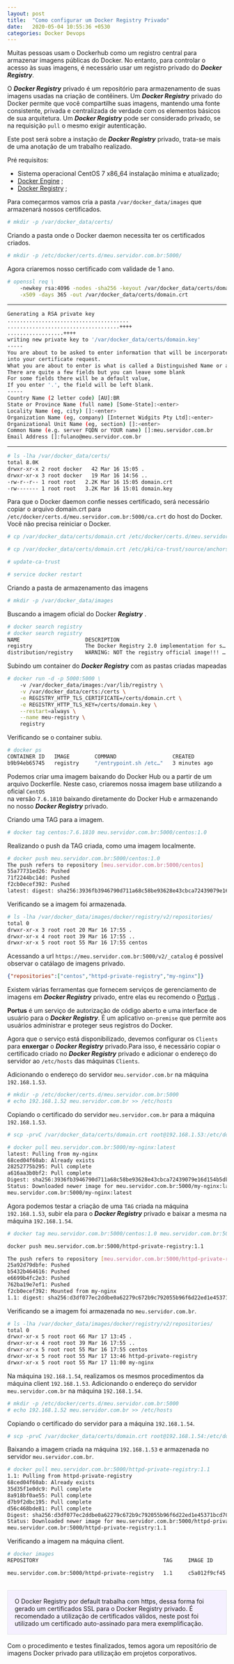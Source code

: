 ```yaml
---
layout: post
title:  "Como configurar um Docker Registry Privado"
date:   2020-05-04 10:55:36 +0530
categories: Docker Devops
---
```


Muitas pessoas usam o Dockerhub como um registro central para armazenar imagens públicas do Docker. No entanto, para controlar o acesso às suas imagens, é necessário usar um registro privado do ***Docker Registry***. 

O ***Docker Registry*** privado é um repositório para armazenamento de suas imagens usadas na criação de contêiners. Um ***Docker Registry*** privado do Docker permite que você compartilhe suas imagens, mantendo uma fonte consistente, privada e centralizada de verdade com os elementos básicos de sua arquitetura. Um ***Docker Registry*** pode ser considerado privado, se na requisição `pull` o mesmo exigir autenticação.

Este post será sobre a instação de ***Docker Registry*** privado, trata-se mais de uma anotação de um trabalho realizado.

Pré requisitos:

- Sistema operacional CentOS 7 x86_64 instalação mínima e atualizado;
- [Docker Engine](https://docs.docker.com/engine/install/centos/) ;
- [Docker Registry](https://docs.docker.com/registry/configuration/) ;


Para começarmos vamos cria a pasta `/var/docker_data/images` que armazenará nossos certificados.

```bash
# mkdir -p /var/docker_data/certs/
```

Criando a pasta onde o Docker daemon necessita ter os certificados criados.

```bash
# mkdir -p /etc/docker/certs.d/meu.servidor.com.br:5000/
```

Agora criaremos nosso certificado com validade de 1 ano.

```bash
# openssl req \
	-newkey rsa:4096 -nodes -sha256 -keyout /var/docker_data/certs/domain.key \
	-x509 -days 365 -out /var/docker_data/certs/domain.crt
```
---
```bash
Generating a RSA private key
.......................................
....................................++++
..................++++
writing new private key to '/var/docker_data/certs/domain.key'
-----
You are about to be asked to enter information that will be incorporated
into your certificate request.
What you are about to enter is what is called a Distinguished Name or a DN.
There are quite a few fields but you can leave some blank
For some fields there will be a default value,
If you enter '.', the field will be left blank.
-----
Country Name (2 letter code) [AU]:BR
State or Province Name (full name) [Some-State]:<enter>
Locality Name (eg, city) []:<enter>
Organization Name (eg, company) [Internet Widgits Pty Ltd]:<enter>
Organizational Unit Name (eg, section) []:<enter>
Common Name (e.g. server FQDN or YOUR name) []:meu.servidor.com.br
Email Address []:fulano@meu.servidor.com.br
```
---
```bash
# ls -lha /var/docker_data/certs/
total 8.0K
drwxr-xr-x 2 root docker   42 Mar 16 15:05 .
drwxr-xr-x 3 root docker   19 Mar 16 14:56 ..
-rw-r--r-- 1 root root   2.2K Mar 16 15:05 domain.crt
-rw------- 1 root root   3.2K Mar 16 15:01 domain.key
```

Para que o Docker daemon confie nesses certificado, será necessário copiar o arquivo domain.crt para `/etc/docker/certs.d/meu.servidor.com.br:5000/ca.crt` do host do Docker. Você não precisa reiniciar o Docker.

```bash
# cp /var/docker_data/certs/domain.crt /etc/docker/certs.d/meu.servidor.com.br:5000/ca.crt

# cp /var/docker_data/certs/domain.crt /etc/pki/ca-trust/source/anchors/ca.crt

# update-ca-trust

# service docker restart
```

Criando a pasta de armazenamento das imagens
```bash
# mkdir -p /var/docker_data/images
```

Buscando a imagem oficial do Docker ***Registry*** .
```bash
# docker search registry
# docker search registry
NAME                     DESCRIPTION                                     STARS      OFFICIAL            AUTOMATED
registry                 The Docker Registry 2.0 implementation for s…   2881       [OK]
distribution/registry    WARNING: NOT the registry official image!!! …   57                             [OK]
```

Subindo um container do ***Docker Registry*** com as pastas criadas mapeadas
```bash
# docker run -d -p 5000:5000 \
	-v /var/docker_data/images:/var/lib/registry \
	-v /var/docker_data/certs:/certs \
	-e REGISTRY_HTTP_TLS_CERTIFICATE=/certs/domain.crt \
	-e REGISTRY_HTTP_TLS_KEY=/certs/domain.key \
	--restart=always \
	--name meu-registry \
	registry
```

Verificando se o container subiu.
```bash
# docker ps
CONTAINER ID   IMAGE        COMMAND                  CREATED             STATUS          PORTS   NAMES
b9b94eb65745   registry     "/entrypoint.sh /etc…"   3 minutes ago       2 minutes ago           meu-registry
```

Podemos criar uma imagem baixando do Docker Hub ou a partir de um arquivo Dockerfile. Neste caso, criaremos nossa imagem base utilizando a oficial `CentOS` <br/>
na versão `7.6.1810` baixando diretamente do Docker Hub e armazenando no nosso ***Docker Registry*** privado. 

Criando uma TAG para a imagem.
```bash
# docker tag centos:7.6.1810 meu.servidor.com.br:5000/centos:1.0
```

Realizando o push da TAG criada, como uma imagem localmente.
```bash
# docker push meu.servidor.com.br:5000/centos:1.0
The push refers to repository [meu.servidor.com.br:5000/centos]
55a77731ed26: Pushed
71f2244bc14d: Pushed
f2cb0ecef392: Pushed
latest: digest: sha256:3936fb3946790d711a68c58be93628e43cbca72439079e16d154b5db216b58da size: 948
```

Verificando se a imagem foi armazenada.
```bash
# ls -lha /var/docker_data/images/docker/registry/v2/repositories/
total 0
drwxr-xr-x 3 root root 20 Mar 16 17:55 .
drwxr-xr-x 4 root root 39 Mar 16 17:55 ..
drwxr-xr-x 5 root root 55 Mar 16 17:55 centos
```

Acessando a url `https://meu.servidor.com.br:5000/v2/_catalog` é possível observar o catálago de imagens privado.

```json
{"repositories":["centos","httpd-private-registry","my-nginx"]}
```

Existem várias ferramentas que fornecem serviços de gerenciamento de imagens em ***Docker Registry*** privado, entre elas eu recomendo o [Portus](http://port.us.org/) . 

**Portus** é um serviço de autorização de código aberto e uma interface de usuário para o ***Docker Registry***. É um aplicativo `on-premise` que permite aos usuários administrar e proteger seus registros do Docker.


Agora que o serviço está disponibilizado, devemos configurar os `Clients` para **enxergar** o ***Docker Registry*** privado.Para isso, é necessário copiar o certificado criado no ***Docker Registry*** privado e adicionar o endereço do servidor ao `/etc/hosts` das máquinas `Clients`.

Adicionando o endereço do servidor `meu.servidor.com.br` na máquina `192.168.1.53`. 
```bash
# mkdir -p /etc/docker/certs.d/meu.servidor.com.br:5000
# echo 192.168.1.52 meu.servidor.com.br >> /etc/hosts
```

Copiando o certificado do servidor `meu.servidor.com.br` para a máquina `192.168.1.53`.
```bash
# scp -prvC /var/docker_data/certs/domain.crt root@192.168.1.53:/etc/docker/certs.d/meu.servidor.com.br:5000/

# docker pull meu.servidor.com.br:5000/my-nginx:latest
latest: Pulling from my-nginx
68ced04f60ab: Already exists
28252775b295: Pull complete
a616aa3b0bf2: Pull complete
Digest: sha256:3936fb3946790d711a68c58be93628e43cbca72439079e16d154b5db216b58da
Status: Downloaded newer image for meu.servidor.com.br:5000/my-nginx:latest
meu.servidor.com.br:5000/my-nginx:latest
```

Agora podemos testar a criação de uma `TAG` criada na máquina `192.168.1.53`, subir ela para o ***Docker Registry*** privado e baixar a mesma na máquina `192.168.1.54`.
  
```bash
# docker tag meu.servidor.com.br:5000/centos:1.0 meu.servidor.com.br:5000/httpd-private-registry:1.1

docker push meu.servidor.com.br:5000/httpd-private-registry:1.1

The push refers to repository [meu.servidor.com.br:5000/httpd-private-registry]
25a92d79dbfe: Pushed
b5432b464616: Pushed
e6699b4fc2e3: Pushed
762ba19e7ef1: Pushed
f2cb0ecef392: Mounted from my-nginx
1.1: digest: sha256:d3df077ec2ddbe0a62279c672b9c792055b96f6d22ed1e45371bcd70393730f9 size: 1367
```

Verificando se a imagem foi armazenada no `meu.servidor.com.br`.

```bash
# ls -lha /var/docker_data/images/docker/registry/v2/repositories/
total 0
drwxr-xr-x 5 root root 66 Mar 17 13:45 .
drwxr-xr-x 4 root root 39 Mar 16 17:55 ..
drwxr-xr-x 5 root root 55 Mar 16 17:55 centos
drwxr-xr-x 5 root root 55 Mar 17 13:46 httpd-private-registry
drwxr-xr-x 5 root root 55 Mar 17 11:00 my-nginx
```

Na máquina `192.168.1.54`, realizamos os mesmos procedimentos da máquina client `192.168.1.53`.
Adicionando o endereço do servidor `meu.servidor.com.br` na máquina `192.168.1.54`. 

```bash
# mkdir -p /etc/docker/certs.d/meu.servidor.com.br:5000
# echo 192.168.1.52 meu.servidor.com.br >> /etc/hosts
```

Copiando o certificado do servidor para a máquina `192.168.1.54`.
```bash
# scp -prvC /var/docker_data/certs/domain.crt root@192.168.1.54:/etc/docker/certs.d/meu.servidor.com.br:5000/
```
Baixando a imagem criada na máquina `192.168.1.53` e armazenada no servidor `meu.servidor.com.br`. 
```bash
# docker pull meu.servidor.com.br:5000/httpd-private-registry:1.1
1.1: Pulling from httpd-private-registry
68ced04f60ab: Already exists
35d35f1e0dc9: Pull complete
8a918bf0ae55: Pull complete
d7b9f2dbc195: Pull complete
d56c468bde81: Pull complete
Digest: sha256:d3df077ec2ddbe0a62279c672b9c792055b96f6d22ed1e45371bcd70393730f9
Status: Downloaded newer image for meu.servidor.com.br:5000/httpd-private-registry:1.1
meu.servidor.com.br:5000/httpd-private-registry:1.1
```

Verificando a imagem na máquina client.
```bash
# docker images
REPOSITORY                                        TAG     IMAGE ID            CREATED             SIZE

meu.servidor.com.br:5000/httpd-private-registry   1.1     c5a012f9cf45        2 weeks ago         165MB
```
<br/> 
<div style="background-color: #f5f0ff; border: 1px #e1e4e8 solid;padding: 16px;">
O Docker Registry por default trabalha com https, dessa forma foi gerado um certificados SSL para o Docker Registry privado. É recomendado a utilização de certificados válidos, neste post foi utilizado um certificado auto-assinado para mera exemplificação.</div>

<br/>
Com o procedimento e testes finalizados, temos agora um repositório de imagens Docker privado para utilização em projetos corporativos.
